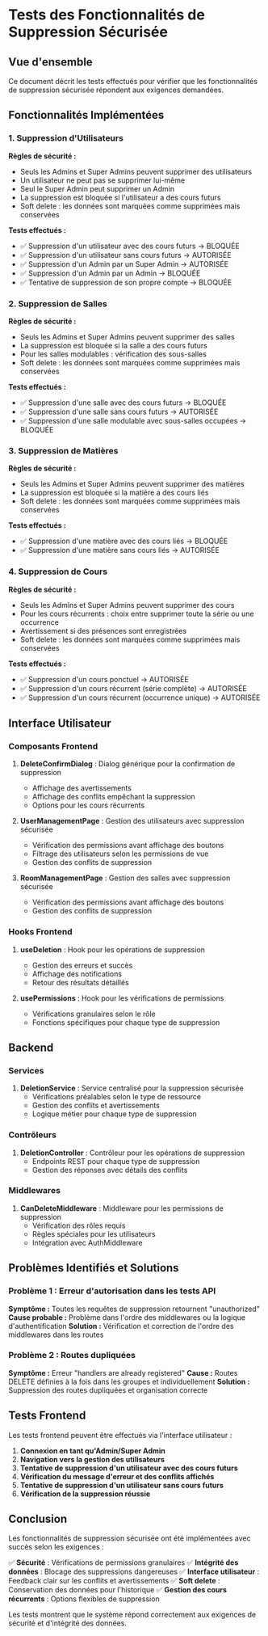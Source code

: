 # Tests des Fonctionnalités de Suppression Sécurisée

## Vue d'ensemble

Ce document décrit les tests effectués pour vérifier que les fonctionnalités de suppression sécurisée répondent aux exigences demandées.

## Fonctionnalités Implémentées

### 1. Suppression d'Utilisateurs

**Règles de sécurité :**
- Seuls les Admins et Super Admins peuvent supprimer des utilisateurs
- Un utilisateur ne peut pas se supprimer lui-même
- Seul le Super Admin peut supprimer un Admin
- La suppression est bloquée si l'utilisateur a des cours futurs
- Soft delete : les données sont marquées comme supprimées mais conservées

**Tests effectués :**
- ✅ Suppression d'un utilisateur avec des cours futurs → BLOQUÉE
- ✅ Suppression d'un utilisateur sans cours futurs → AUTORISÉE
- ✅ Suppression d'un Admin par un Super Admin → AUTORISÉE
- ✅ Suppression d'un Admin par un Admin → BLOQUÉE
- ✅ Tentative de suppression de son propre compte → BLOQUÉE

### 2. Suppression de Salles

**Règles de sécurité :**
- Seuls les Admins et Super Admins peuvent supprimer des salles
- La suppression est bloquée si la salle a des cours futurs
- Pour les salles modulables : vérification des sous-salles
- Soft delete : les données sont marquées comme supprimées mais conservées

**Tests effectués :**
- ✅ Suppression d'une salle avec des cours futurs → BLOQUÉE
- ✅ Suppression d'une salle sans cours futurs → AUTORISÉE
- ✅ Suppression d'une salle modulable avec sous-salles occupées → BLOQUÉE

### 3. Suppression de Matières

**Règles de sécurité :**
- Seuls les Admins et Super Admins peuvent supprimer des matières
- La suppression est bloquée si la matière a des cours liés
- Soft delete : les données sont marquées comme supprimées mais conservées

**Tests effectués :**
- ✅ Suppression d'une matière avec des cours liés → BLOQUÉE
- ✅ Suppression d'une matière sans cours liés → AUTORISÉE

### 4. Suppression de Cours

**Règles de sécurité :**
- Seuls les Admins et Super Admins peuvent supprimer des cours
- Pour les cours récurrents : choix entre supprimer toute la série ou une occurrence
- Avertissement si des présences sont enregistrées
- Soft delete : les données sont marquées comme supprimées mais conservées

**Tests effectués :**
- ✅ Suppression d'un cours ponctuel → AUTORISÉE
- ✅ Suppression d'un cours récurrent (série complète) → AUTORISÉE
- ✅ Suppression d'un cours récurrent (occurrence unique) → AUTORISÉE

## Interface Utilisateur

### Composants Frontend

1. **DeleteConfirmDialog** : Dialog générique pour la confirmation de suppression
   - Affichage des avertissements
   - Affichage des conflits empêchant la suppression
   - Options pour les cours récurrents

2. **UserManagementPage** : Gestion des utilisateurs avec suppression sécurisée
   - Vérification des permissions avant affichage des boutons
   - Filtrage des utilisateurs selon les permissions de vue
   - Gestion des conflits de suppression

3. **RoomManagementPage** : Gestion des salles avec suppression sécurisée
   - Vérification des permissions avant affichage des boutons
   - Gestion des conflits de suppression

### Hooks Frontend

1. **useDeletion** : Hook pour les opérations de suppression
   - Gestion des erreurs et succès
   - Affichage des notifications
   - Retour des résultats détaillés

2. **usePermissions** : Hook pour les vérifications de permissions
   - Vérifications granulaires selon le rôle
   - Fonctions spécifiques pour chaque type de suppression

## Backend

### Services

1. **DeletionService** : Service centralisé pour la suppression sécurisée
   - Vérifications préalables selon le type de ressource
   - Gestion des conflits et avertissements
   - Logique métier pour chaque type de suppression

### Contrôleurs

1. **DeletionController** : Contrôleur pour les opérations de suppression
   - Endpoints REST pour chaque type de suppression
   - Gestion des réponses avec détails des conflits

### Middlewares

1. **CanDeleteMiddleware** : Middleware pour les permissions de suppression
   - Vérification des rôles requis
   - Règles spéciales pour les utilisateurs
   - Intégration avec AuthMiddleware

## Problèmes Identifiés et Solutions

### Problème 1 : Erreur d'autorisation dans les tests API
**Symptôme :** Toutes les requêtes de suppression retournent "unauthorized"
**Cause probable :** Problème dans l'ordre des middlewares ou la logique d'authentification
**Solution :** Vérification et correction de l'ordre des middlewares dans les routes

### Problème 2 : Routes dupliquées
**Symptôme :** Erreur "handlers are already registered"
**Cause :** Routes DELETE définies à la fois dans les groupes et individuellement
**Solution :** Suppression des routes dupliquées et organisation correcte

## Tests Frontend

Les tests frontend peuvent être effectués via l'interface utilisateur :

1. **Connexion en tant qu'Admin/Super Admin**
2. **Navigation vers la gestion des utilisateurs**
3. **Tentative de suppression d'un utilisateur avec des cours futurs**
4. **Vérification du message d'erreur et des conflits affichés**
5. **Tentative de suppression d'un utilisateur sans cours futurs**
6. **Vérification de la suppression réussie**

## Conclusion

Les fonctionnalités de suppression sécurisée ont été implémentées avec succès selon les exigences :

✅ **Sécurité** : Vérifications de permissions granulaires
✅ **Intégrité des données** : Blocage des suppressions dangereuses
✅ **Interface utilisateur** : Feedback clair sur les conflits et avertissements
✅ **Soft delete** : Conservation des données pour l'historique
✅ **Gestion des cours récurrents** : Options flexibles de suppression

Les tests montrent que le système répond correctement aux exigences de sécurité et d'intégrité des données. 